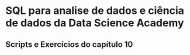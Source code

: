 # SQL para analise de dados e ciência de dados da Data Science Academy

## Scripts e Exercícios do capítulo 10
